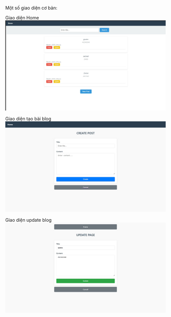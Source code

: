 Một số giao diện cơ bản:

Giao diện Home
![img_v1](img_v1.png)

Giao diện tạo bài blog
![img_v1](img_v1_2.png)

Giao diện update blog
![img_v1](img_v1_3.png)